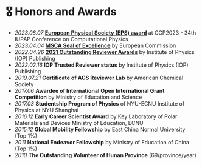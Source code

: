 # 🎖 Honors and Awards
- *2023.08.07* [**European Physical Society (EPS) award**](./certficates/awards/EPS-award-CCP2023.pdf) at CCP2023 - 34th IUPAP Conference on Computational Physics
- *2023.04.04* [**MSCA Seal of Excellence**](./certficates/awards/SealOfExcellence-2023April4.pdf) by European Commission
- *2022.04.26* [**2021 Outstanding Reviewer Awards**](./certficates/awards/OutstandingReviewerAwards2021-IOP-Publishing.pdf) by Institute of Physics (IOP) Publishing
- *2022.02.16* **IOP Trusted Reviewer status** by Institute of Physics (IOP) Publishing
- *2019.07.21* **Certificate of ACS Reviewer Lab** by American Chemical Society
- *2017.06* **Awardee of International Open International Grant Competition** by Ministry of Education and Science
- *2017.03* **Studentship Program of Physics** of NYU-ECNU Institute of Physics at NYU Shanghai
- *2016.12* **Early Career Scientist Award** by Key Laboratory of Polar Materials and Devices Ministry of Education, ECNU
- *2015.12* **Global Mobility Fellowship** by East China Normal University (Top 1%)
- *2011* **National Endeavor Fellowship** by Ministry of Education of China (Top 1%)
- *2010* **The Outstanding Volunteer of Hunan Province** (69/province/year)
<!-- - *2021.10* Tencent Scholarship (Top 1%) -->
<!-- - *2021.10* National Scholarship (Top 1%) -->
<!-- - *2020.12* [Baidu Scholarship](https://baike.baidu.com/item/%E7%99%BE%E5%BA%A6%E5%A5%96%E5%AD%A6%E9%87%91/9929412) (10 students in the world each year) -->
<!-- - *2020.12* [AI Chinese new stars](https://mp.weixin.qq.com/s?__biz=MzA4NzQ5MTA2NA==&mid=2653639431&idx=1&sn=25b6368c1954419b9090840347d9a27d&chksm=8be75b90bc90d286a5af3ef8e610e822d705dc3cf4382b45e3f14489f3e7ec4fd8c95ed0eceb&mpshare=1&scene=2&srcid=0511LMlj9Qv9DeIZAjMjYAU9&sharer_sharetime=1620731348139&sharer_shareid=631c113940cb81f34895aa25ab14422a#rd) (100 worldwide each year) -->
<!-- - *2020.12* [AI Chinese New Star Outstanding Scholar](https://mp.weixin.qq.com/s?__biz=MzA4NzQ5MTA2NA==&mid=2653639431&idx=1&sn=25b6368c1954419b9090840347d9a27d&chksm=8be75b90bc90d286a5af3ef8e610e822d705dc3cf4382b45e3f14489f3e7ec4fd8c95ed0eceb&mpshare=1&scene=2&srcid=0511LMlj9Qv9DeIZAjMjYAU9&sharer_sharetime=1620731348139&sharer_shareid=631c113940cb81f34895aa25ab14422a#rd) (10 candidates worldwide each year) -->
<!-- - *2020.12* [ByteDance Scholars Program](https://ur.bytedance.com/scholarship) (10 students in China each year) -->
<!-- - *2020.10* Tianzhou Chen Scholarship (Top 1%) -->
<!-- - *2020.10* National Scholarship (Top 1%) -->
<!-- - *2015.10* National Scholarship (Undergraduate) (Top 1%) -->
